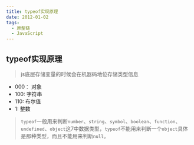 ```yaml
---
title: typeof实现原理
date: 2012-01-02
tags:
  - 原型链
  - JavaScript
---
```


## typeof实现原理
> js底层存储变量的时候会在机器码地位存储类型信息
- 000： 对象
- 100:  字符串
- 110:  布尔值
- 1:    整数

> `typeof`一般用来判断`number`、`string`、`symbol`、`boolean`、`function`、`undefined`、`object`这7中数据类型，`typeof`不能用来判断一个`object`具体是那种类型，而且不能用来判断`null`。